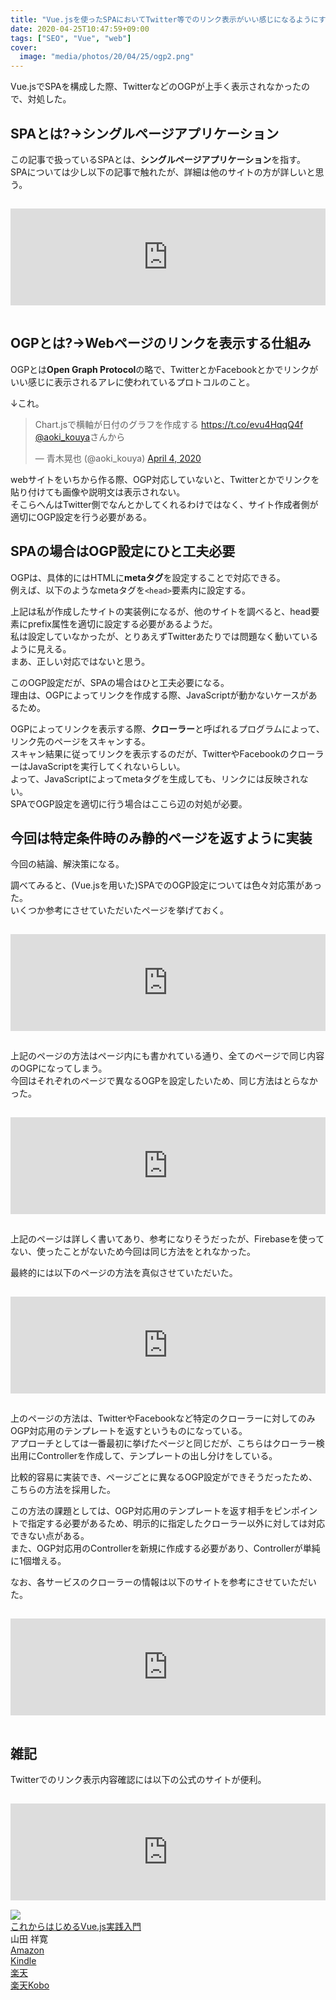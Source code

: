```yaml
---
title: "Vue.jsを使ったSPAにおいてTwitter等でのリンク表示がいい感じになるようにする"
date: 2020-04-25T10:47:59+09:00
tags: ["SEO", "Vue", "web"]
cover:
  image: "media/photos/20/04/25/ogp2.png"
---
```


Vue.jsでSPAを構成した際、TwitterなどのOGPが上手く表示されなかったので、対処した。

## SPAとは?→シングルページアプリケーション

この記事で扱っているSPAとは、**シングルページアプリケーション**を指す。  
SPAについては少し以下の記事で触れたが、詳細は他のサイトの方が詳しいと思う。

<iframe class="hatenablogcard" style="width:100%;height:155px;margin:15px 0;max-width:680px;" title="Laravel+Vue.jsでSPA(シングルページアプリケーション)を作成した" src="https://hatenablog-parts.com/embed?url=https://kouya17.com/posts/20/" frameborder="0" scrolling="no"></iframe>

## OGPとは?→Webページのリンクを表示する仕組み

OGPとは**Open Graph Protocol**の略で、TwitterとかFacebookとかでリンクがいい感じに表示されるアレに使われているプロトコルのこと。

↓これ。

<blockquote class="twitter-tweet"><p lang="ja" dir="ltr">Chart.jsで横軸が日付のグラフを作成する <a href="https://t.co/evu4HqqQ4f">https://t.co/evu4HqqQ4f</a> <a href="https://twitter.com/aoki_kouya?ref_src=twsrc%5Etfw">@aoki_kouya</a>さんから</p>&mdash; 青木晃也 (@aoki_kouya) <a href="https://twitter.com/aoki_kouya/status/1246469307296444416?ref_src=twsrc%5Etfw">April 4, 2020</a></blockquote> <script async src="https://platform.twitter.com/widgets.js" charset="utf-8"></script>

webサイトをいちから作る際、OGP対応していないと、Twitterとかでリンクを貼り付けても画像や説明文は表示されない。  
そこらへんはTwitter側でなんとかしてくれるわけではなく、サイト作成者側が適切にOGP設定を行う必要がある。

## SPAの場合はOGP設定にひと工夫必要

OGPは、具体的にはHTMLに**metaタグ**を設定することで対応できる。  
例えば、以下のようなmetaタグを`<head>`要素内に設定する。

<script src="https://gist.github.com/kouya17/88cc2ce285fb318e97e5ae85578fe7bd.js"></script>

上記は私が作成したサイトの実装例になるが、他のサイトを調べると、head要素にprefix属性を適切に設定する必要があるようだ。  
私は設定していなかったが、とりあえずTwitterあたりでは問題なく動いているように見える。  
まあ、正しい対応ではないと思う。

このOGP設定だが、SPAの場合はひと工夫必要になる。  
理由は、OGPによってリンクを作成する際、JavaScriptが動かないケースがあるため。

OGPによってリンクを表示する際、**クローラー**と呼ばれるプログラムによって、リンク先のページをスキャンする。  
スキャン結果に従ってリンクを表示するのだが、TwitterやFacebookのクローラーはJavaScriptを実行してくれないらしい。  
よって、JavaScriptによってmetaタグを生成しても、リンクには反映されない。  
SPAでOGP設定を適切に行う場合はここら辺の対処が必要。

## 今回は特定条件時のみ静的ページを返すように実装

今回の結論、解決策になる。

調べてみると、(Vue.jsを用いた)SPAでのOGP設定については色々対応策があった。  
いくつか参考にさせていただいたページを挙げておく。

<iframe class="hatenablogcard" style="width:100%;height:155px;margin:15px 0;max-width:680px;" title="Vue.jsで静的にOGP対応する - Qiita" src="https://hatenablog-parts.com/embed?url=https://qiita.com/rotelstift/items/f7dad19177d30714dcfa" frameborder="0" scrolling="no"></iframe>

上記のページの方法はページ内にも書かれている通り、全てのページで同じ内容のOGPになってしまう。  
今回はそれぞれのページで異なるOGPを設定したいため、同じ方法はとらなかった。

<iframe class="hatenablogcard" style="width:100%;height:155px;margin:15px 0;max-width:680px;" title="SNS映えするWebアプリを...！FirebaseとVue.jsでSPAのOGP画像の動的生成をやってみたら案外楽だった - Qiita" src="https://hatenablog-parts.com/embed?url=https://qiita.com/yuneco/items/5e526464939082862f5d" frameborder="0" scrolling="no"></iframe>

上記のページは詳しく書いてあり、参考になりそうだったが、Firebaseを使ってない、使ったことがないため今回は同じ方法をとれなかった。

最終的には以下のページの方法を真似させていただいた。

<iframe class="hatenablogcard" style="width:100%;height:155px;margin:15px 0;max-width:680px;" title="SPAでのOGP設定と表示方法 - inokawablog" src="https://hatenablog-parts.com/embed?url=https://inokawablog.org/code/spa-ogp/" frameborder="0" scrolling="no"></iframe>

上のページの方法は、TwitterやFacebookなど特定のクローラーに対してのみOGP対応用のテンプレートを返すというものになっている。  
アプローチとしては一番最初に挙げたページと同じだが、こちらはクローラー検出用にControllerを作成して、テンプレートの出し分けをしている。

比較的容易に実装でき、ページごとに異なるOGP設定ができそうだったため、こちらの方法を採用した。

この方法の課題としては、OGP対応用のテンプレートを返す相手をピンポイントで指定する必要があるため、明示的に指定したクローラー以外に対しては対応できない点がある。  
また、OGP対応用のControllerを新規に作成する必要があり、Controllerが単純に1個増える。

なお、各サービスのクローラーの情報は以下のサイトを参考にさせていただいた。

<iframe class="hatenablogcard" style="width:100%;height:155px;margin:15px 0;max-width:680px;" title="OGP取得用クローラのユーザーエージェントを、TwitterやLINEなど8サービスで調べてみた - Crieit" src="https://hatenablog-parts.com/embed?url=https://crieit.net/posts/OGP-Twitter-LINE-8" frameborder="0" scrolling="no"></iframe>

## 雑記

Twitterでのリンク表示内容確認には以下の公式のサイトが便利。

<iframe class="hatenablogcard" style="width:100%;height:155px;margin:15px 0;max-width:680px;" title="Card Validator | Twitter Developers" src="https://hatenablog-parts.com/embed?url=https://cards-dev.twitter.com/validator" frameborder="0" scrolling="no"></iframe>

<div class="kattene">
    <div class="kattene__imgpart"><a target="_blank" rel="noopener" href="https://www.amazon.co.jp/gp/product/4815601828/ref=as_li_tl?ie=UTF8&camp=247&creative=1211&creativeASIN=4815601828&linkCode=as2&tag=kouya17-22&linkId=47dcceebe3e89e107ae3d6a7f7584b95"><img src="https://ws-fe.amazon-adsystem.com/widgets/q?_encoding=UTF8&MarketPlace=JP&ASIN=4815601828&ServiceVersion=20070822&ID=AsinImage&WS=1&Format=_SL160_&tag=kouya17-22"></a></div>
    <div class="kattene__infopart">
      <div class="kattene__title"><a target="_blank" rel="noopener" href="https://www.amazon.co.jp/gp/product/4815601828/ref=as_li_tl?ie=UTF8&camp=247&creative=1211&creativeASIN=4815601828&linkCode=as2&tag=kouya17-22&linkId=47dcceebe3e89e107ae3d6a7f7584b95">これからはじめるVue.js実践入門</a></div>
      <div class="kattene__description">山田 祥寛</div>
      <div class="kattene__btns __four">
        <div><a class="kattene__btn __orange" target="_blank" rel="noopener" href="https://www.amazon.co.jp/gp/product/4815601828/ref=as_li_tl?ie=UTF8&camp=247&creative=1211&creativeASIN=4815601828&linkCode=as2&tag=kouya17-22&linkId=47dcceebe3e89e107ae3d6a7f7584b95">Amazon</a></div>
        <div><a class="kattene__btn __blue" target="_blank" rel="noopener" href="https://www.amazon.co.jp/gp/product/B07WVXRNH3/ref=as_li_tl?ie=UTF8&camp=247&creative=1211&creativeASIN=B07WVXRNH3&linkCode=as2&tag=kouya17-22&linkId=3d903963bc246455fcf421d63d5e75bb">Kindle</a></div>
        <div><a class="kattene__btn __red" target="_blank" rel="noopener" href="https://hb.afl.rakuten.co.jp/ichiba/1585b2d3.e3af76f2.1585b2d4.494d3f80/?pc=https%3A%2F%2Fitem.rakuten.co.jp%2Fbook%2F15937011%2F&link_type=hybrid_url&ut=eyJwYWdlIjoiaXRlbSIsInR5cGUiOiJoeWJyaWRfdXJsIiwic2l6ZSI6IjI0MHgyNDAiLCJuYW0iOjEsIm5hbXAiOiJyaWdodCIsImNvbSI6MSwiY29tcCI6ImxlZnQiLCJwcmljZSI6MSwiYm9yIjoxLCJjb2wiOjAsImJidG4iOjEsInByb2QiOjB9">楽天</a></div>
        <div><a class="kattene__btn __green" target="_blank" rel="noopener" href="https://hb.afl.rakuten.co.jp/ichiba/1592b466.7f5ea7c8.1592b467.70471b78/?pc=https%3A%2F%2Fitem.rakuten.co.jp%2Frakutenkobo-ebooks%2Ff820f0f6c58739e585c2aaf712e5d6a0%2F&link_type=hybrid_url&ut=eyJwYWdlIjoiaXRlbSIsInR5cGUiOiJoeWJyaWRfdXJsIiwic2l6ZSI6IjI0MHgyNDAiLCJuYW0iOjEsIm5hbXAiOiJyaWdodCIsImNvbSI6MSwiY29tcCI6ImxlZnQiLCJwcmljZSI6MSwiYm9yIjoxLCJjb2wiOjAsImJidG4iOjEsInByb2QiOjB9">楽天Kobo</a></div>
      </div>
    </div>
</div>
